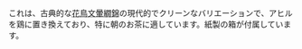 <p>これは、古典的な<abbr title="kachoumon unken nishiki">花鳥文暈繝錦</abbr>の現代的でクリーンなバリエーションで、アヒルを鶏に置き換えており、特に朝のお茶に適しています。紙製の箱が付属しています。</p>
